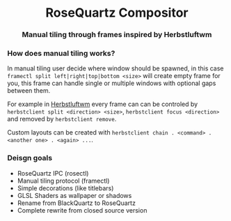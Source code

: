 <p align="center">
    <h1 align="center">RoseQuartz Compositor</h1>
</p>

<p align="center">
    <h3 align="center">Manual tiling through frames inspired by Herbstluftwm<h3>
</p>


### How does manual tiling works?
In manual tiling user decide where window should be spawned, in this case `framectl split left|right|top|bottom <size>` will create empty frame for you, this frame can handle single or multiple windows with optional gaps between them.

For example in [Herbstluftwm](https://github.com/herbstluftwm/herbstluftwm) every frame can can be controled by `herbstclient split <direction> <size>`, `herbstclient focus <direction>` and removed by `herbstclient remove`. 

Custom layouts can be created with `herbstclient chain . <command> . <another one> . <again> ...`.

### Deisgn goals
- RoseQuartz IPC (rosectl)
- Manual tiling protocol (framectl)
- Simple decorations (like titlebars)
- GLSL Shaders as wallpaper or shadows
- Rename from BlackQuartz to RoseQuartz
- Complete rewrite from closed source version
